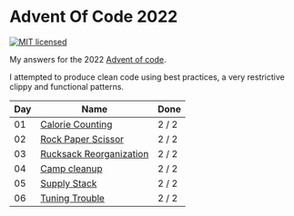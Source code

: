 # Advent Of Code 2022

[![MIT licensed](https://img.shields.io/badge/license-MIT-blue.svg)](./LICENSE)

My answers for the 2022 [Advent of code](https://adventofcode.com/2022).

I attempted to produce clean code using best practices, a very restrictive clippy and functional patterns.

| Day | Name | Done |
|-----|------|------|
| 01 | [Calorie Counting](day_01/src/main.rs)|  2 / 2 |
| 02 | [Rock Paper Scissor](day_02/src/main.rs)|  2 / 2 |
| 03 | [Rucksack Reorganization](day_03/src/main.rs)|  2 / 2 |
| 04 | [Camp cleanup](day_04/src/main.rs)|  2 / 2 |
| 05 | [Supply Stack](day_05/src/main.rs)|  2 / 2 |
| 06 | [Tuning Trouble](day_06/src/main.rs)|  2 / 2 |
